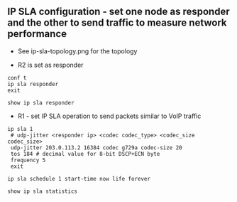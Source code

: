 ## IP SLA configuration - set one node as responder and the other to send traffic to measure network performance

- See ip-sla-topology.png for the topology

- R2 is set as responder

```
conf t
ip sla responder
exit

show ip sla responder

```

- R1 - set IP SLA operation to send packets similar to VoIP traffic

```
ip sla 1
 # udp-jitter <responder ip> <codec codec_type> <codec_size codec_size> 
 udp-jitter 203.0.113.2 16384 codec g729a codec-size 20
 tos 184 # decimal value for 8-bit DSCP+ECN byte
 frequency 5
 exit

ip sla schedule 1 start-time now life forever

show ip sla statistics
```
